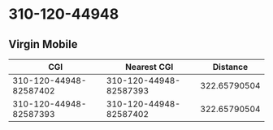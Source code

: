 # 310-120-44948
## Virgin Mobile


| CGI | Nearest CGI | Distance |
|-----|-------------|----------|
| 310-120-44948-82587402 | 310-120-44948-82587393 | 322.65790504 |
| 310-120-44948-82587393 | 310-120-44948-82587402 | 322.65790504 |
